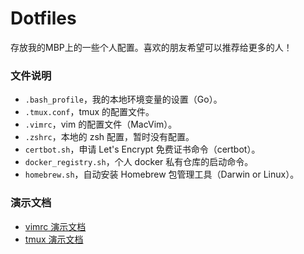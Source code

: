 # Dotfiles

存放我的MBP上的一些个人配置。喜欢的朋友希望可以推荐给更多的人！

### 文件说明

- `.bash_profile`，我的本地环境变量的设置（Go）。
- `.tmux.conf`，tmux 的配置文件。
- `.vimrc`，vim 的配置文件（MacVim）。
- `.zshrc`，本地的 zsh 配置，暂时没有配置。
- `certbot.sh`，申请 Let's Encrypt 免费证书命令（certbot）。
- `docker_registry.sh`，个人 docker 私有仓库的启动命令。
- `homebrew.sh`，自动安装 Homebrew 包管理工具（Darwin or Linux）。

### 演示文档

* [vimrc 演示文档](https://github.com/deepzz0/dotfiles/blob/master/docs/macvim.md)
* [tmux 演示文档](https://github.com/deepzz0/dotfiles/blob/master/docs/tmux.md)

